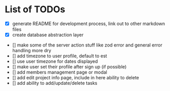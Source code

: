 # List of TODOs

- [x] generate README for development process, link out to other markdown files
- [x] create database abstraction layer
- [] make some of the server action stuff like zod error and general error handling more dry
- [] add timezone to user profile, default to est
- [] use user timezone for dates displayed
- [] make user set their profile after sign up (if possible)
- [] add members management page or modal
- [] add edit project info page, include in here ability to delete
- [] add ability to add/update/delete tasks
